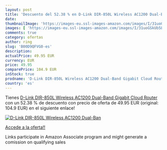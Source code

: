 ```yaml
---
layout: post
title: 'Descuento del 52.38 % en D-Link DIR-850L Wireless AC1200 Dual-Ban'
date: 
thumbnailImage: 'https://images-eu.ssl-images-amazon.com/images/I/31uoGSkUb5L._SL200_.jpg'
images: [ 'https://images-eu.ssl-images-amazon.com/images/I/31uoGSkUb5L._SL200_.jpg' ]
comments: true
category: ofertas
author: ring
slug: 'B00D9QFVG0-es'
description:
actualPrice: 49.95 EUR
currency: EUR
price: 49.95
comparePrice: 104.9 EUR
inStock: true
prodname: 'D-Link DIR-850L Wireless AC1200 Dual-Band Gigabit Cloud Router'
country: 'es'
---
```


Tienes [D-Link DIR-850L Wireless AC1200 Dual-Band Gigabit Cloud Router](https://www.amazon.es/dp/B00D9QFVG0/?tag=tolees-21) con un 52.38 % de descuento con precio de oferta de 49.95 EUR (original: 104.9 EUR) en el siguiente enlace!

[![D-Link DIR-850L Wireless AC1200 Dual-Ban](https://images-eu.ssl-images-amazon.com/images/I/31uoGSkUb5L._SL200_.jpg)](https://www.amazon.es/dp/B00D9QFVG0/?tag=tolees-21)

[Accede a la oferta!!](https://www.amazon.es/dp/B00D9QFVG0/?tag=tolees-21)

Links participate in Amazon Associate program and might generate a comission on qualifying sales


